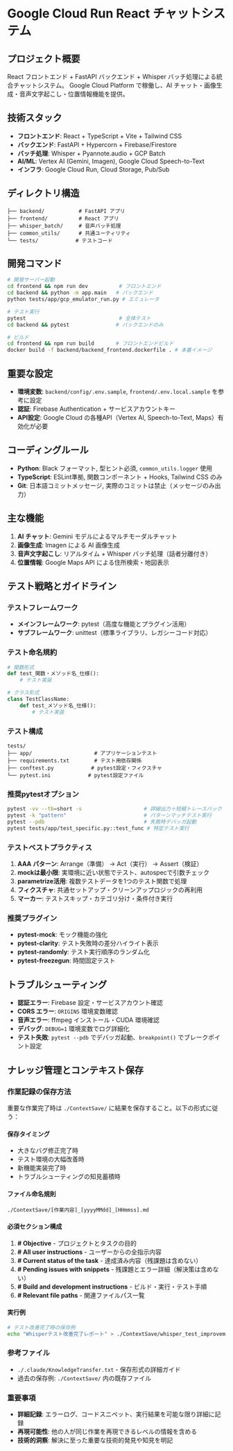 # Google Cloud Run React チャットシステム

## プロジェクト概要
React フロントエンド + FastAPI バックエンド + Whisper バッチ処理による統合チャットシステム。
Google Cloud Platform で稼働し、AI チャット・画像生成・音声文字起こし・位置情報機能を提供。

## 技術スタック
- **フロントエンド**: React + TypeScript + Vite + Tailwind CSS
- **バックエンド**: FastAPI + Hypercorn + Firebase/Firestore
- **バッチ処理**: Whisper + Pyannote.audio + GCP Batch
- **AI/ML**: Vertex AI (Gemini, Imagen), Google Cloud Speech-to-Text
- **インフラ**: Google Cloud Run, Cloud Storage, Pub/Sub

## ディレクトリ構造
```
├── backend/           # FastAPI アプリ
├── frontend/          # React アプリ  
├── whisper_batch/     # 音声バッチ処理
├── common_utils/      # 共通ユーティリティ
└── tests/            # テストコード
```

## 開発コマンド
```bash
# 開発サーバー起動
cd frontend && npm run dev          # フロントエンド
cd backend && python -m app.main   # バックエンド
python tests/app/gcp_emulator_run.py # エミュレータ

# テスト実行
pytest                              # 全体テスト
cd backend && pytest               # バックエンドのみ

# ビルド
cd frontend && npm run build       # フロントエンドビルド
docker build -f backend/backend_frontend.dockerfile . # 本番イメージ
```

## 重要な設定
- **環境変数**: `backend/config/.env.sample`, `frontend/.env.local.sample` を参考に設定
- **認証**: Firebase Authentication + サービスアカウントキー
- **API設定**: Google Cloud の各種API（Vertex AI, Speech-to-Text, Maps）有効化が必要

## コーディングルール
- **Python**: Black フォーマット, 型ヒント必須, `common_utils.logger` 使用
- **TypeScript**: ESLint準拠, 関数コンポーネント + Hooks, Tailwind CSS のみ
- **Git**: 日本語コミットメッセージ, 実際のコミットは禁止（メッセージのみ出力）

## 主な機能
1. **AI チャット**: Gemini モデルによるマルチモーダルチャット
2. **画像生成**: Imagen による AI 画像生成
3. **音声文字起こし**: リアルタイム + Whisper バッチ処理（話者分離付き）
4. **位置情報**: Google Maps API による住所検索・地図表示

## テスト戦略とガイドライン

### テストフレームワーク
- **メインフレームワーク**: pytest（高度な機能とプラグイン活用）
- **サブフレームワーク**: unittest（標準ライブラリ、レガシーコード対応）

### テスト命名規約
```python
# 関数形式
def test_関数・メソッド名_仕様():
    # テスト実装

# クラス形式  
class TestClassName:
    def test_メソッド名_仕様():
        # テスト実装
```

### テスト構成
```
tests/
├── app/                    # アプリケーションテスト
├── requirements.txt        # テスト用依存関係
├── conftest.py            # pytest設定・フィクスチャ
└── pytest.ini            # pytest設定ファイル
```

### 推奨pytestオプション
```bash
pytest -vv --tb=short -s                    # 詳細出力＋短縮トレースバック
pytest -k "pattern"                         # パターンマッチテスト実行
pytest --pdb                                # 失敗時デバッガ起動
pytest tests/app/test_specific.py::test_func # 特定テスト実行
```

### テストベストプラクティス
1. **AAA パターン**: Arrange（準備） → Act（実行） → Assert（検証）
2. **mockは最小限**: 実環境に近い状態でテスト、autospecで引数チェック
3. **parametrize活用**: 複数テストデータを1つのテスト関数で処理
4. **フィクスチャ**: 共通セットアップ・クリーンアップロジックの再利用
5. **マーカー**: テストスキップ・カテゴリ分け・条件付き実行

### 推奨プラグイン
- **pytest-mock**: モック機能の強化
- **pytest-clarity**: テスト失敗時の差分ハイライト表示
- **pytest-randomly**: テスト実行順序のランダム化
- **pytest-freezegun**: 時間固定テスト

## トラブルシューティング
- **認証エラー**: Firebase 設定・サービスアカウント確認
- **CORS エラー**: `ORIGINS` 環境変数確認  
- **音声エラー**: ffmpeg インストール・CUDA 環境確認
- **デバッグ**: `DEBUG=1` 環境変数でログ詳細化
- **テスト失敗**: `pytest --pdb` でデバッガ起動、`breakpoint()` でブレークポイント設定

## ナレッジ管理とコンテキスト保存

### 作業記録の保存方法
重要な作業完了時は `./ContextSave/` に結果を保存すること。以下の形式に従う：

#### 保存タイミング
- 大きなバグ修正完了時
- テスト環境の大幅改善時
- 新機能実装完了時
- トラブルシューティングの知見蓄積時

#### ファイル命名規則
```
./ContextSave/[作業内容]_[yyyyMMdd]_[HHmmss].md
```

#### 必須セクション構成
1. **# Objective** - プロジェクトとタスクの目的
2. **# All user instructions** - ユーザーからの全指示内容
3. **# Current status of the task** - 達成済み内容（残課題は含めない）
4. **# Pending issues with snippets** - 残課題とエラー詳細（解決策は含めない）
5. **# Build and development instructions** - ビルド・実行・テスト手順
6. **# Relevant file paths** - 関連ファイルパス一覧

#### 実行例
```bash
# テスト改善完了時の保存例
echo "Whisperテスト改善完了レポート" > ./ContextSave/whisper_test_improvement_20250607_110204.md
```

### 参考ファイル
- `./.claude/KnowledgeTransfer.txt` - 保存形式の詳細ガイド
- 過去の保存例: `./ContextSave/` 内の既存ファイル

### 重要事項
- **詳細記録**: エラーログ、コードスニペット、実行結果を可能な限り詳細に記録
- **再現可能性**: 他の人が同じ作業を再現できるレベルの情報を含める
- **技術的洞察**: 解決に至った重要な技術的発見や知見を明記